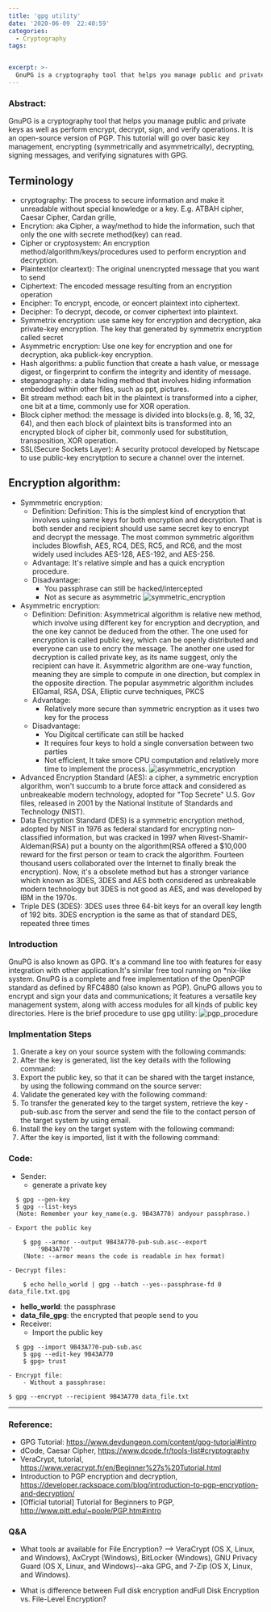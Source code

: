 ```yaml
---
title: 'gpg utility'
date: '2020-06-09  22:40:59'
categories:
  - Cryptography
tags:


excerpt: >-
  GnuPG is a cryptography tool that helps you manage public and private keys as well as perform encrypt, decrypt, sign, and verify operations. It is an open-source version of PGP. This tutorial will go over basic key management, encrypting (symmetrically and asymmetrically), decrypting, signing messages, and verifying signatures with GPG.
---
```


### Abstract: 
GnuPG is a cryptography tool that helps you manage public and private keys as well as perform encrypt, decrypt, sign, and verify operations. It is an open-source version of PGP. This tutorial will go over basic key management, encrypting (symmetrically and asymmetrically), decrypting, signing messages, and verifying signatures with GPG.


## Terminology
* cryptography: The process to secure information and make it unreadable without special knowledge or a key. E.g. ATBAH cipher, Caesar Cipher, Cardan grille, 
* Encrytion: aka Cipher, a way/method to hide the information, such that only the one with secrete method(key) can read.
* Cipher or cryptosystem: An encryption method/algorithm/keys/procedures used to perform encryption and decryption.
* Plaintext(or cleartext): The original unencrypted message that you want to send
* Ciphertext: The encoded message resulting from an encryption operation
* Encipher: To encrypt, encode, or eoncert plaintext into ciphertext.
* Decipher: To decrypt, decode, or conver ciphertext into plaintext.
* Symmetrix encryption: use same key for encryption and decryption, aka private-key encryption. The key that generated by symmetrix encryption called secret
* Asymmetric encryption: Use one key for encryption and one for decryption, aka publick-key encryption.
* Hash algorithms: a public function that create a hash value, or message digest, or fingerprint to confirm the integrity and identity of message.
* steganography: a data hiding method that involves hiding information embedded within other files, such as ppt, pictures.
* Bit stream method: each bit in the plaintext is transformed into a cipher, one bit at a time, commonly use for XOR operation.
* Block cipher method: the message is divided into blocks(e.g. 8, 16, 32, 64), and then each block of plaintext bits is transformed into an encrypted block of cipher bit, commonly used for substitution, transposition, XOR operation.
* SSL(Secure Sockets Layer): A security protocol developed by Netscape to use public-key encrytption to secure a channel over the internet.


## Encryption algorithm:
* Symmmetric encryption: 
  * Definition: Definition: This is the simplest kind of encryption that involves using same keys  for both encryption and decryption. That is both sender and recipient should use same secret key to encrypt and decrypt the message. The most common symmetric algorithm includes Blowfish, AES, RC4, DES, RC5, and RC6, and the most widely used includes AES-128, AES-192, and AES-256.
  * Advantage: It's relative simple and has a quick encryption procedure.
  * Disadvantage: 
    * You passphrase can still be hacked/intercepted
    * Not as secure as asymmetric
![symmetric_encryption](\assets\images\2020-06-09-gpg-utility\symmetric_encryption.png)
* Asymmetric encryption:
  * Definition: Definition: Asymmetrical algorithm is relative new method, which involve using different key for encryption and decryption, and the one key cannot be deduced from the other. The one used for encryption is called public key, which can be openly distributed and everyone can use to encry the message. The another one used for decryption is called private key, as its name suggest, only the recipient can have it. Asymmetric algorithm are one-way function, meaning they are simple to compute in one direction, but complex in the opposite direction. The popular asymmetric algorithm includes EIGamal, RSA, DSA, Elliptic curve techniques, PKCS
  * Advantage: 
    * Relatively more secure than symmetric encryption as it uses two key for the process
  * Disadvantage: 
    * You Digitcal certificate can still be hacked
    * It requires four keys to hold a single conversation between two parties
    * Not efficient, It take smore CPU computation and relatively more time to implement the process.
![asymmetric_encryption](\assets\images\2020-06-09-gpg-utility\asymmetric_encryption.png)
* Advanced Encryption Standard (AES): a cipher, a symmetric encryption algorithm, won't succumb to a brute force attack and considered as unbreakeable modern technology, adopted for "Top Secrete" U.S. Gov files, released in 2001 by the National Institute of Standards and Technology (NIST).
* Data Encryption Standard (DES) is a symmetric encryption method, adopted by NIST in 1976 as federal standard for encrypting non-classified information, but was cracked in 1997 when Rivest-Shamir-Aldeman(RSA) put a bounty on the algorithm(RSA offered a $10,000 reward for the first person or team to crack the algorithm. Fourteen thousand users collaborated over the Internet to finally break the encryption). Now, it's a obsolete method but has a stronger variance which known as 3DES, 3DES and AES both considered as unbreakable modern technology but 3DES is not good as AES, and was developed by IBM in the 1970s.
* Triple DES (3DES): 3DES uses three 64-bit keys for an overall key length of 192 bits. 3DES encryption is the same as that of standard DES, repeated three times


### Introduction
GnuPG is also known as GPG. It's a command line too with features for easy integration with other application.It's similar free tool running on *nix-like system. GnuPG is a complete and free implementation of the OpenPGP standard as defined by RFC4880 (also known as PGP). GnuPG allows you to encrypt and sign your data and communications; it features a versatile key management system, along with access modules for all kinds of public key directories. Here is the brief procedure to use gpg utility:
![pgp_procedure](\assets\images\2020-06-09-gpg-utility\pgp_procedure.png)


### Implmentation Steps
1. Gnerate a key on your source system with the following commands:
2. After the key is generated, list the key details with the following command:
3. Export the public key, so that it can be shared with the target instance, by using the following command on the source server:
4. Validate the generated key with the following command:
5. To transfer the generated key to the target system, retrieve the key -pub-sub.asc from the server and send the file to the contact person of the target system by using email.
6. Install the key on the target system with the following command:
7. After the key is imported, list it with the following command:


### Code:
- Sender:
	- generate a private key
```
  $ gpg --gen-key
  $ gpg --list-keys
  (Note: Remember your key_name(e.g. 9B43A770) andyour passphrase.)
```
	- Export the public key
```
	$ gpg --armor --output 9B43A770-pub-sub.asc--export
		'9B43A770'
	(Note: --armor means the code is readable in hex format)
```
	- Decrypt files:
```
	$ echo hello_world | gpg --batch --yes--passphrase-fd 0 data_file.txt.gpg
```
  - **hello_world**: the passphrase
  - **data_file_gpg**: the encrypted that people send to you
- Receiver:
	- Import the public key
```
  $ gpg --import 9B43A770-pub-sub.asc
	$ gpg --edit-key 9B43A770
	$ gpg> trust
```
	- Encrypt file:
		- Without a passphrase:
```
$ gpg --encrypt --recipient 9B43A770 data_file.txt
```

---
### Reference:
- GPG Tutorial: <https://www.devdungeon.com/content/gpg-tutorial#intro>
- dCode, Caesar Cipher, <https://www.dcode.fr/tools-list#cryptography>
- VeraCrypt, tutorial, <https://www.veracrypt.fr/en/Beginner%27s%20Tutorial.html>
- Introduction to PGP encryption and decryption, <https://developer.rackspace.com/blog/introduction-to-pgp-encryption-and-decryption/>
- [Official tutorial] Tutorial for Beginners to PGP, <http://www.pitt.edu/~poole/PGP.htm#intro>

### Q&A
* What tools ar available for File Encryption?
 --> VeraCrypt (OS X, Linux, and Windows), AxCrypt (Windows), BitLocker (Windows), GNU Privacy Guard (OS X, Linux, and Windows)--aka GPG, and 7-Zip (OS X, Linux, and Windows).

* What is difference between Full disk encryption andFull Disk Encryption vs. File-Level Encryption?




